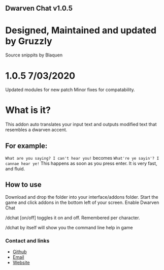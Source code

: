 ## Dwarven Chat v1.0.5
# Designed, Maintained and updated by Gruzzly
Source snippits by Blaquen

# 1.0.5 7/03/2020
Updated modules for new patch
Minor fixes for compatability.

# What is it?
This addon auto translates your input text and outputs modified text that resembles a dwarven accent.
## For example:
``` What are you saying? I can't hear you! ```
becomes
``` What're ye sayin'? I cannae hear ye! ```
This happens as soon as you press enter. It is very fast, and fluid.
## How to use
Download and drop the folder into your interface/addons folder.
Start the game and click addons in the bottom left of your screen.
Enable Dwarven Chat

/dchat [on/off] 
toggles it on and off.  Remembered per character.

/dchat 
by itself will show you the command line help in game






### Contact and links
- [Github](https://github.com/Gruzzly-bear)
- [Email](mailto:gruzzly-bear@outlook.com?subject=Hey%20There!)
- [Website](https://gruzzly.co)


